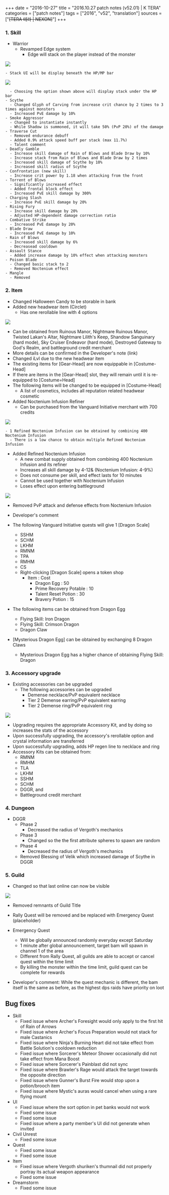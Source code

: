 +++
date = "2016-10-27"
title = "2016.10.27 patch notes (v52.01) | K TERA"
categories = ["patch notes"]
tags = ["2016", "v52", "translation"]
sources = ["~~[TERA 테라 | NEXON]~~"]
+++

### 1. Skill
- Warrior
  - Revamped Edge system
    - Edge will stack on the player instead of the monster

![](/images/patch/v52-01_1.png)

    - Stack UI will be display beneath the HP/MP bar

![](/images/patch/v52-01_2.png)

      - Choosing the option shown above will display stack under the HP bar
    - Scythe
      - Changed Glyph of Carving from increase crit chance by 2 times to 3 times against monsters
      - Increased PvE damage by 10%
    - Smoke Aggressor
      - Changed to instantiate instantly
      - While Shadow is summoned, it will take 50% (PvP 20%) of the damage
    - Traverse Cut
      - Removed endurance debuff
      - Added 0.9% attack speed buff per stack (max 11.7%)
      - Talent comment
    - Deadly Gamble
      - Increase skill damage of Rain of Blows and Blade Draw by 10%
      - Increase stack from Rain of Blows and Blade Draw by 2 times
      - Increased skill damage of Scythe by 10%
      - Increased skill radius of Scythe
    - Confrontation (new skill)
      - Increase crit power by 1.18 when attacking from the front
    - Torrent of Blows
      - Significantly increased effect
      - Added frontal block effect
      - Increased PvE skill damage by 300%
    - Charging Slash
      - Increase PvE skill damage by 20%
    - Rising Fury
      - Increase skill damage by 20%
      - Adjusted HP-dependent damage correction ratio
    - Combative Strike
      - Increased PvE damage by 20%
    - Blade Draw
      - Increased PvE damage by 10%
    - Rain of Blows
      - Increased skill damage by 6%
      - Decreasead cooldown
    - Assault Stance
      - Added increase damage by 10% effect when attacking monsters
    - Poison Blade
      - Changed basic stack to 2
      - Removed Noctenium effect
    - Mangle
      - Removed

### 2. Item
- Changed Halloween Candy to be storable in bank
- Added new headwear item (Circlet)
  - Has one rerollable line with 4 options

![](/images/patch/v52-01_3.png)

  - Can be obtained from Ruinous Manor, Nightmare Ruinous Manor, Twisted Lakan's Altar, Nightmare Lilith's Keep, Shandow Sanguinary (hard mode), Sky Cruiser Endeavor (hard mode), Destroyed Gateway to God's Realm, and battleground credit merchant
  - More details can be confirmed in the Developer's note (link)
  - Changed iLvl due to the new headwear item
  - The existing items for [Gear-Head] are now equippable in [Costume-Head]
  - If there are items in the [Gear-Head] slot, they will remain until it is re-equipped to [Costume=Head]
  - The following items will be changed to be equipped in [Costume-Head]
    - A list of cosmetics, includes all reputation related headwear cosmetic
  - Added Noctenium Infusion Refiner
    - Can be purchased from the Vanguard Initiative merchant with 700 credits

![](/images/patch/v52-01_4.png)

    - 1 Refined Noctenium Infusion can be obtained by combining 400 Noctenium Infusion
      - There is a low chance to obtain multiple Refined Noctenium Infusion
  - Added Refined Noctenium Infusion
    - A new combat supply obtained from combining 400 Noctenium Infusion and its refiner
    - Increases all skill damage by 4-12& (Noctenium Infusion: 4-9%)
    - Does not consume per skill, and effect lasts for 10 minutes
    - Cannot be used together with Noctenium Infusion
    - Loses effect upon entering battleground

![](/images/patch/v52-01_5.png)

  - Removed PvP attack and defense effects from Noctenium Infusion

  - Developer's comment

  - The following Vanguard Initiative quests will give 1 [Dragon Scale]
      - SSHM
      - SCHM
      - LKHM
      - RMNM
      - TPA
      - RMHM
      - CS
    - Right-clicking [Dragon Scale] opens a token shop
      - Item : Cost
        - Dragon Egg : 50
        - Prime Recovery Potable : 10
        - Talent Reset Potion : 30
        - Bravery Potion : 15
  - The following items can be obtained from Dragon Egg
      - Flying Skill: Iron Dragon
      - Flying Skill: Crimson Dragon
      - Dragon Claw
  - [Mysterious Dragon Egg] can be obtained by exchanging 8 Dragon Claws
    - Mysterious Dragon Egg has a higher chance of obtaining Flying Skill: Dragon

### 3. Accessory upgrade
- Existing accessories can be upgraded
  - The following accessories can be upgraded
    - Demense necklace/PvP equivalent necklace
    - Tier 2 Demense earring/PvP equivalent earring
    - Tier 2 Demense ring/PvP equivalent ring

![](/images/patch/v52-01_6.png)

  - Upgrading requires the appropriate Accessory Kit, and by doing so increases the stats of the accessory
  - Upon successfully upgrading, the accessory's rerollable option and crystal information are transferred
  - Upon successfully upgrading, adds HP regen line to necklace and ring
  - Accessory Kits can be obtained from:
    - RMNM
    - RMHM
    - TLA
    - LKHM
    - SSHM
    - SCHM
    - DGGR, and
    - Battleground credit merchant

### 4. Dungeon
- DGGR
  - Phase 2
    - Decreased the radius of Vergoth's mechanics
  - Phase 3
    - Changed so the the first attribute spheres to spawn are random
  - Phase 4
    - Decreased the radius of Vergoth's mechanics
  - Removed Blessing of Velik which increased damage of Scythe in DGGR

### 5. Guild
- Changed so that last online can now be visible

![](/images/patch/v52-01_7.png)

- Removed remnants of Guild Title
- Rally Quest will be removed and be replaced with Emergency Quest (placeholder)
- Emergency Quest
  - Will be globally announced randomly everyday except Saturday
  - 1 minute after global announcement, target bam will spawn in channel 1 of the area
  - Different from Rally Quest, all guilds are able to accept or cancel quest within the time limit
  - By killing the monster within the time limit, guild quest can be complete for rewards

- Developer's comment: While the quest mechanic is different, the bam itself is the same as before, as the highest dps raids have priority on loot

## Bug fixes

- Skill
  - Fixed issue where Archer's Foresight would only apply to the first hit of Rain of Arrows
  - Fixed issue where Archer's Focus Preparation would not stack for male Castanics
  - Fixed issue where Ninja's Burning Heart did not take effect from Battle Solution's cooldown reduction
  - Fixed issue where Sorcerer's Meteor Shower occasionally did not take effect from Mana Boost
  - Fixed issue where Sorcerer's Painblast did not sync
  - Fixed issue where Brawler's Rage would attack the target towards the opposite direction
  - Fixed issue where Gunner's Burst Fire would stop upon a potion/brooch item
  - Fixed issue where Mystic's auras would cancel when using a rare flying mount
- UI
  - Fixed issue where the sort option in pet banks would not work
  - Fixed some issue
  - Fixed some issue
  - Fixed issue where a party member's UI did not generate when invited
- Civil Unrest
  - Fixed some issue
- Quest
  - Fixed some issue
  - Fixed some issue
- Item
  - Fixed issue where Vergoth shuriken's thumnail did not properly portray its actual weapon appearance
  - Fixed some issue
- Dreamstorm
  - Fixed some issue
